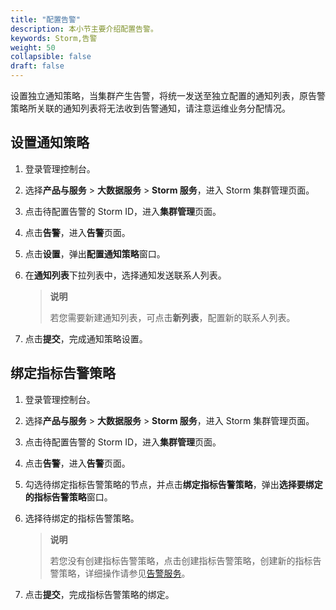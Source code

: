 ```yaml
---
title: "配置告警"
description: 本小节主要介绍配置告警。 
keywords: Storm,告警
weight: 50
collapsible: false
draft: false
---
```


设置独立通知策略，当集群产生告警，将统一发送至独立配置的通知列表，原告警策略所关联的通知列表将无法收到告警通知，请注意运维业务分配情况。

## 设置通知策略

1. 登录管理控制台。
2. 选择**产品与服务** > **大数据服务** > **Storm 服务**，进入 Storm 集群管理页面。
3. 点击待配置告警的 Storm ID，进入**集群管理**页面。
4. 点击**告警**，进入**告警**页面。
5. 点击**设置**，弹出**配置通知策略**窗口。
6. 在**通知列表**下拉列表中，选择通知发送联系人列表。

   > **说明**
   >
   > 若您需要新建通知列表，可点击**新列表**，配置新的联系人列表。

7. 点击**提交**，完成通知策略设置。

## 绑定指标告警策略

1. 登录管理控制台。
2. 选择**产品与服务** > **大数据服务** > **Storm 服务**，进入 Storm 集群管理页面。
3. 点击待配置告警的 Storm ID，进入**集群管理**页面。
4. 点击**告警**，进入**告警**页面。
5. 勾选待绑定指标告警策略的节点，并点击**绑定指标告警策略**，弹出**选择要绑定的指标告警策略**窗口。
6. 选择待绑定的指标告警策略。

   > **说明**
   >
   > 若您没有创建指标告警策略，点击创建指标告警策略，创建新的指标告警策略，详细操作请参见[告警服务](../../../../../monitor_service/cloudsat/manual/alarm_service/)。

7. 点击**提交**，完成指标告警策略的绑定。
